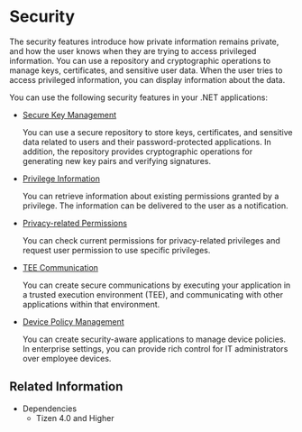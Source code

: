 # Security


The security features introduce how private information remains private, and how the user knows when they are trying to access privileged information. You can use a repository and cryptographic operations to manage keys, certificates, and sensitive user data. When the user tries to access privileged information, you can display information about the data.

You can use the following security features in your .NET applications:

-   [Secure Key Management](secure-repository.md)

    You can use a secure repository to store keys, certificates, and sensitive data related to users and their password-protected applications. In addition, the repository provides cryptographic operations for generating new key pairs and verifying signatures.

-   [Privilege Information](privilege.md)

    You can retrieve information about existing permissions granted by a privilege. The information can be delivered to the user as a notification.

-   [Privacy-related Permissions](requesting-permissions.md)

    You can check current permissions for privacy-related privileges and request user permission to use specific privileges.

-   [TEE Communication](tee-client.md)

    You can create secure communications by executing your application in a trusted execution environment (TEE), and communicating with other applications within that environment.

-   [Device Policy Management](dpm.md)

    You can create security-aware applications to manage device policies. In enterprise settings, you can provide rich control for IT administrators over employee devices.

## Related Information
* Dependencies
  -   Tizen 4.0 and Higher
